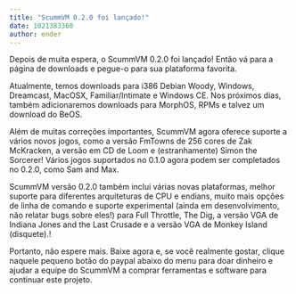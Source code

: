 ```yaml
---
title: "ScummVM 0.2.0 foi lançado!"
date: 1021383360
author: ender
---
```


Depois de muita espera, o ScummVM 0.2.0 foi lançado! Então vá para a página de downloads e pegue-o para sua plataforma favorita.
  
Atualmente, temos downloads para i386 Debian Woody, Windows, Dreamcast, MacOSX, Familiar/Intimate e Windows CE. Nos próximos dias, também adicionaremos downloads para MorphOS, RPMs e talvez um download do BeOS.
  
Além de muitas correções importantes, ScummVM agora oferece suporte a vários novos jogos, como a versão FmTowns de 256 cores de Zak McKracken, a versão em CD de Loom e (estranhamente) Simon the Sorcerer! Vários jogos suportados no 0.1.0 agora podem ser completados no 0.2.0, como Sam and Max.
  
ScummVM versão 0.2.0 também inclui várias novas plataformas, melhor suporte para diferentes arquiteturas de CPU e endians, muito mais opções de linha de comando e suporte experimental (ainda em desenvolvimento, não relatar bugs sobre eles!) para Full Throttle, The Dig, a versão VGA de Indiana Jones and the Last Crusade e a versão VGA de Monkey Island (disquete).!
  
Portanto, não espere mais. Baixe agora e, se você realmente gostar, clique naquele pequeno botão do paypal abaixo do menu para doar dinheiro e ajudar a equipe do ScummVM a comprar ferramentas e software para continuar este projeto.
